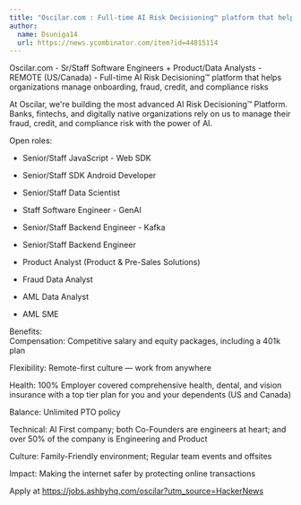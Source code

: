 ```yaml
---
title: "Oscilar.com : Full-time AI Risk Decisioning™ platform that helps organizations manage onboarding, fraud, credit, and compliance risks"
author:
  name: Dsuniga14
  url: https://news.ycombinator.com/item?id=44815114
---
```

Oscilar.com - Sr&#x2F;Staff Software Engineers + Product&#x2F;Data Analysts - REMOTE (US&#x2F;Canada) - Full-time AI Risk Decisioning™ platform that helps organizations manage onboarding, fraud, credit, and compliance risks

At Oscilar, we&#x27;re building the most advanced AI Risk Decisioning™ Platform. Banks, fintechs, and digitally native organizations rely on us to manage their fraud, credit, and compliance risk with the power of AI.

Open roles:
- Senior&#x2F;Staff JavaScript - Web SDK

- Senior&#x2F;Staff SDK Android Developer

- Senior&#x2F;Staff Data Scientist

- Staff Software Engineer - GenAI

- Senior&#x2F;Staff Backend Engineer - Kafka

- Senior&#x2F;Staff Backend Engineer

- Product Analyst (Product &amp; Pre-Sales Solutions)

- Fraud Data Analyst

- AML Data Analyst

- AML SME

Benefits:  
Compensation: Competitive salary and equity packages, including a 401k plan

Flexibility: Remote-first culture — work from anywhere

Health: 100% Employer covered comprehensive health, dental, and vision insurance with a top tier plan for you and your dependents (US and Canada)

Balance: Unlimited PTO policy

Technical: AI First company; both Co-Founders are engineers at heart; and over 50% of the company is Engineering and Product

Culture: Family-Friendly environment; Regular team events and offsites

Impact: Making the internet safer by protecting online transactions

Apply at <a href="https:&#x2F;&#x2F;jobs.ashbyhq.com&#x2F;oscilar?utm_source=HackerNews" rel="nofollow">https:&#x2F;&#x2F;jobs.ashbyhq.com&#x2F;oscilar?utm_source=HackerNews</a>
<JobApplication />
